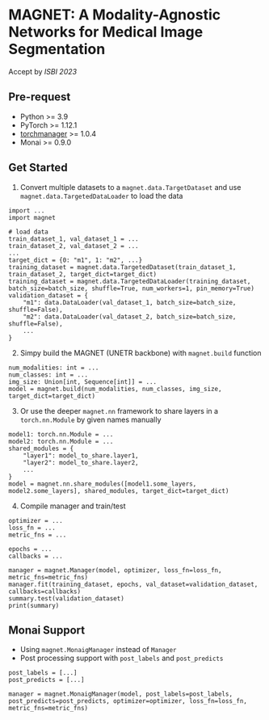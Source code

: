 # MAGNET: A Modality-Agnostic Networks for Medical Image Segmentation
Accept by *ISBI 2023*

## Pre-request
* Python >= 3.9
* PyTorch >= 1.12.1
* [torchmanager](https://github.com/kisonho/torchmanager) >= 1.0.4
* Monai >= 0.9.0

## Get Started
1. Convert multiple datasets to a `magnet.data.TargetDataset` and use `magnet.data.TargetedDataLoader` to load the data
```
import ...
import magnet

# load data
train_dataset_1, val_dataset_1 = ...
train_dataset_2, val_dataset_2 = ...
...
target_dict = {0: "m1", 1: "m2", ...}
training_dataset = magnet.data.TargetedDataset(train_dataset_1, train_dataset_2, target_dict=target_dict)
training_dataset = magnet.data.TargetedDataLoader(training_dataset, batch_size=batch_size, shuffle=True, num_workers=1, pin_memory=True)
validation_dataset = {
    "m1": data.DataLoader(val_dataset_1, batch_size=batch_size, shuffle=False),
    "m2": data.DataLoader(val_dataset_2, batch_size=batch_size, shuffle=False),
	...
}
```

2. Simpy build the MAGNET (UNETR backbone) with `magnet.build` function
```
num_modalities: int = ...
num_classes: int = ...
img_size: Union[int, Sequence[int]] = ...
model = magnet.build(num_modalities, num_classes, img_size, target_dict=target_dict)
```

3. Or use the deeper `magnet.nn` framework to share layers in a `torch.nn.Module` by given names manually
```
model1: torch.nn.Module = ...
model2: torch.nn.Module = ...
shared_modules = {
	"layer1": model_to_share.layer1,
	"layer2": model_to_share.layer2,
	...
}
model = magnet.nn.share_modules([model1.some_layers, model2.some_layers], shared_modules, target_dict=target_dict)
```

4. Compile manager and train/test
```
optimizer = ...
loss_fn = ...
metric_fns = ...

epochs = ...
callbacks = ...

manager = magnet.Manager(model, optimizer, loss_fn=loss_fn, metric_fns=metric_fns)
manager.fit(training_dataset, epochs, val_dataset=validation_dataset, callbacks=callbacks)
summary.test(validation_dataset)
print(summary)
```

## Monai Support
* Using `magnet.MonaigManager` instead of `Manager` 
* Post processing support with `post_labels` and `post_predicts`
```
post_labels = [...]
post_predicts = [...]

manager = magnet.MonaigManager(model, post_labels=post_labels, post_predicts=post_predicts, optimizer=optimizer, loss_fn=loss_fn, metric_fns=metric_fns)
```
